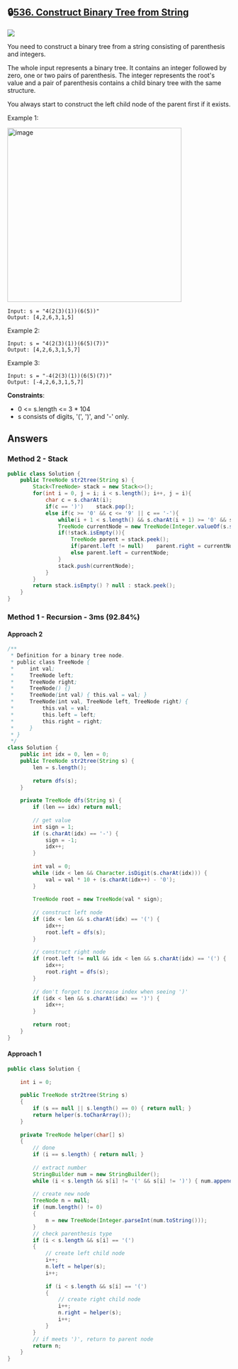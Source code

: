 ## 🔒[536. Construct Binary Tree from String](https://leetcode.com/problems/construct-binary-tree-from-string/)

![](https://github.com/weltond/DataStructure/blob/master/medium.PNG)

You need to construct a binary tree from a string consisting of parenthesis and integers.

The whole input represents a binary tree. It contains an integer followed by zero, one or two pairs of parenthesis. The integer represents the root's value and a pair of parenthesis contains a child binary tree with the same structure.

You always start to construct the left child node of the parent first if it exists.

 

Example 1:

<img width="393" alt="image" src="https://user-images.githubusercontent.com/9000286/155030370-efe30838-b3e7-4911-bf49-1bd68a5f04fb.png">

```
Input: s = "4(2(3)(1))(6(5))"
Output: [4,2,6,3,1,5]
```

Example 2:

```
Input: s = "4(2(3)(1))(6(5)(7))"
Output: [4,2,6,3,1,5,7]
```

Example 3:

```
Input: s = "-4(2(3)(1))(6(5)(7))"
Output: [-4,2,6,3,1,5,7]
``` 

**Constraints**:

- 0 <= s.length <= 3 * 104
- s consists of digits, '(', ')', and '-' only.

## Answers
### Method 2 - Stack

```java
public class Solution {
    public TreeNode str2tree(String s) {
        Stack<TreeNode> stack = new Stack<>();
        for(int i = 0, j = i; i < s.length(); i++, j = i){
            char c = s.charAt(i);
            if(c == ')')    stack.pop();
            else if(c >= '0' && c <= '9' || c == '-'){
                while(i + 1 < s.length() && s.charAt(i + 1) >= '0' && s.charAt(i + 1) <= '9') i++;
                TreeNode currentNode = new TreeNode(Integer.valueOf(s.substring(j, i + 1)));
                if(!stack.isEmpty()){
                    TreeNode parent = stack.peek();
                    if(parent.left != null)    parent.right = currentNode;
                    else parent.left = currentNode;
                }
                stack.push(currentNode);
            }
        }
        return stack.isEmpty() ? null : stack.peek();
    }
}
```

### Method 1 - Recursion - 3ms (92.84%)
#### Approach 2
```java
/**
 * Definition for a binary tree node.
 * public class TreeNode {
 *     int val;
 *     TreeNode left;
 *     TreeNode right;
 *     TreeNode() {}
 *     TreeNode(int val) { this.val = val; }
 *     TreeNode(int val, TreeNode left, TreeNode right) {
 *         this.val = val;
 *         this.left = left;
 *         this.right = right;
 *     }
 * }
 */
class Solution {
    public int idx = 0, len = 0;
    public TreeNode str2tree(String s) {
        len = s.length();
        
        return dfs(s);
    }
    
    private TreeNode dfs(String s) {
        if (len == idx) return null;
        
        // get value
        int sign = 1;
        if (s.charAt(idx) == '-') {
            sign = -1;
            idx++;
        } 
        
        int val = 0;
        while (idx < len && Character.isDigit(s.charAt(idx))) {
            val = val * 10 + (s.charAt(idx++) - '0');
        }
        
        TreeNode root = new TreeNode(val * sign);
        
        // construct left node
        if (idx < len && s.charAt(idx) == '(') {
            idx++;
            root.left = dfs(s);
        }
        
        // construct right node
        if (root.left != null && idx < len && s.charAt(idx) == '(') {
            idx++;
            root.right = dfs(s);
        }
        
        // don't forget to increase index when seeing ')'
        if (idx < len && s.charAt(idx) == ')') {
            idx++;
        }
        
        return root;
    }
}
```
#### Approach 1

```java
public class Solution {
    
    int i = 0;
    
    public TreeNode str2tree(String s) 
    {
        if (s == null || s.length() == 0) { return null; }
        return helper(s.toCharArray());
    }
    
    private TreeNode helper(char[] s)
    {
        // done
        if (i == s.length) { return null; }
        
        // extract number
        StringBuilder num = new StringBuilder();
        while (i < s.length && s[i] != '(' && s[i] != ')') { num.append(s[i]); i++; }
        
        // create new node
        TreeNode n = null;
        if (num.length() != 0)
        {
            n = new TreeNode(Integer.parseInt(num.toString()));
        }
        // check parenthesis type
        if (i < s.length && s[i] == '(')
        {
            // create left child node
            i++;
            n.left = helper(s);
            i++;
            
            if (i < s.length && s[i] == '(')
            {
                // create right child node
                i++;
                n.right = helper(s);
                i++;
            }
        }
        // if meets ')', return to parent node
        return n;
    }
}
```
